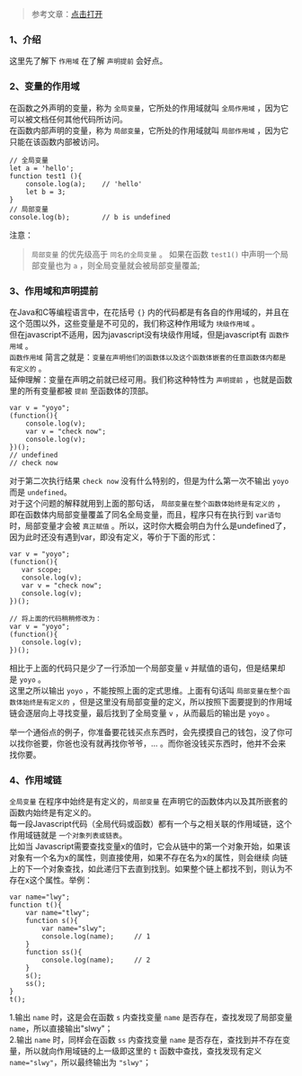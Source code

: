 >参考文章：[点击打开](http://www.cnblogs.com/janneystory/p/5689747.html)

### 1、介绍
  这里先了解下 `作用域` 在了解 `声明提前` 会好点。

### 2、变量的作用域
  在函数之外声明的变量，称为 `全局变量`，它所处的作用域就叫 `全局作用域` ，因为它可以被文档任何其他代码所访问。  
  在函数内部声明的变量，称为 `局部变量`，它所处的作用域就叫 `局部作用域` ，因为它只能在该函数内部被访问。
```
// 全局变量
let a = 'hello';       
function test1 (){
    console.log(a);    // 'hello'
    let b = 3;
} 
// 局部变量
console.log(b);        // b is undefined
```
注意：
> `局部变量` 的优先级高于 `同名的全局变量` 。
> 如果在函数 `test1()` 中声明一个局部变量也为 `a` ，则全局变量就会被局部变量覆盖;

### 3、作用域和声明提前
  在Java和C等编程语言中，在花括号 `{}` 内的代码都是有各自的作用域的，并且在这个范围以外，这些变量是不可见的，我们称这种作用域为 `块级作用域` 。  
但在javascript不适用，因为javascript没有块级作用域，但是javascript有 `函数作用域` 。  
`函数作用域` 简言之就是：`变量在声明他们的函数体以及这个函数体嵌套的任意函数体内都是有定义的` 。  
延伸理解：变量在声明之前就已经可用。我们称这种特性为 `声明提前` ，也就是函数里的所有变量都被 `提前` 至函数体的顶部。
```
var v = "yoyo"; 
(function(){ 
    console.log(v); 
    var v = "check now"; 
    console.log(v); 
})(); 
// undefined
// check now 
```
 对于第二次执行结果 `check now` 没有什么特别的，但是为什么第一次不输出 `yoyo` 而是 `undefined`。  
 对于这个问题的解释就用到上面的那句话， `局部变量在整个函数体始终是有定义的` ，即在函数体内局部变量覆盖了同名全局变量，而且，程序只有在执行到 `var语句` 时，局部变量才会被 `真正赋值` 。所以，这时你大概会明白为什么是undefined了，因为此时还没有遇到var，即没有定义，等价于下面的形式：   
 ```
var v = "yoyo"; 
(function(){ 
    var scope; 
    console.log(v); 
    var v = "check now"; 
    console.log(v); 
})(); 
 
// 将上面的代码稍稍修改为： 
var v = "yoyo"; 
(function(){ 
    console.log(v); 
})(); 
 ```
 相比于上面的代码只是少了一行添加一个局部变量 `v` 并赋值的语句，但是结果却是 `yoyo` 。  
  这里之所以输出 `yoyo` ，不能按照上面的定式思维。上面有句话叫 `局部变量在整个函数体始终是有定义的` ，但是这里没有局部变量的定义，所以按照下面要提到的作用域链会逐层向上寻找变量，最后找到了全局变量 `v` ，从而最后的输出是 `yoyo` 。  

举一个通俗点的例子，你准备要花钱买点东西时，会先摸摸自己的钱包，没了你可以找你爸要，你爸也没有就再找你爷爷，... 。而你爸没钱买东西时，他并不会来找你要。  

### 4、作用域链
  `全局变量` 在程序中始终是有定义的，`局部变量` 在声明它的函数体内以及其所嵌套的函数内始终是有定义的。  
  每一段Javascript代码（全局代码或函数）都有一个与之相关联的作用域链，这个作用域链就是 `一个对象列表或链表`。  
  比如当 Javascript需要查找变量x的值时，它会从链中的第一个对象开始，如果该对象有一个名为x的属性，则直接使用，如果不存在名为x的属性，则会继续 向链上的下一个对象查找，如此递归下去直到找到。如果整个链上都找不到，则认为不存在x这个属性。举例：  
```
var name="lwy"; 
function t(){ 
    var name="tlwy"; 
    function s(){ 
        var name="slwy"; 
        console.log(name);     // 1
    } 
    function ss(){ 
        console.log(name);     // 2
    } 
    s();   
    ss();  
}  
t(); 
```
1.输出 `name` 时，这是会在函数 `s` 内查找变量 `name` 是否存在，查找发现了局部变量 `name`，所以直接输出"slwy"；  
2.输出 `name` 时，同样会在函数 `ss` 内查找变量 `name` 是否存在，查找到并不存在变量，所以就向作用域链的上一级即这里的 `t` 函数中查找，查找发现有定义 `name="slwy"`，所以最终输出为 `"slwy"`；